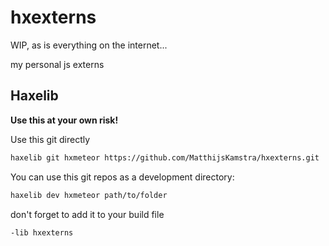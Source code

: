 # hxexterns

WIP, as is everything on the internet...

my personal js externs



## Haxelib

__Use this at your own risk!__


Use this git directly

```bash
haxelib git hxmeteor https://github.com/MatthijsKamstra/hxexterns.git
```

You can use this git repos as a development directory:

```bash
haxelib dev hxmeteor path/to/folder
```

don't forget to add it to your build file

```bash
-lib hxexterns
```